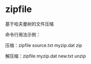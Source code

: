 # zipfile
基于哈夫曼树的文件压缩

命令行用法示例：

压缩：zipfile source.txt myzip.dat zip

解压缩：zipfile myzip.dat new.txt unzip
